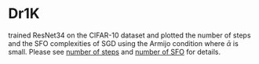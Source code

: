 # Dr1K
trained ResNet34 on the CIFAR-10 dataset and plotted the number of steps and the SFO complexities of SGD using the Armijo condition where 
$\bar \alpha$ is small. Please see [number of steps](./CIFAR10_max_eta_K_b.png.png) and [number of SFO](./CIFAR10_max_eta_Kb_b.png.png) for details.
